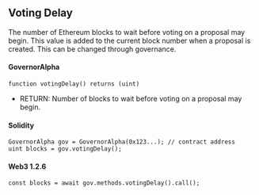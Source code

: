 Voting Delay
------------

The number of Ethereum blocks to wait before voting on a proposal may begin. This value is added to the current block number when a proposal is created. This can be changed through governance.

#### GovernorAlpha

```
function votingDelay() returns (uint)
```

-   RETURN: Number of blocks to wait before voting on a proposal may begin.

#### Solidity

```
GovernorAlpha gov = GovernorAlpha(0x123...); // contract address
uint blocks = gov.votingDelay();
```

#### Web3 1.2.6

```
const blocks = await gov.methods.votingDelay().call();
```